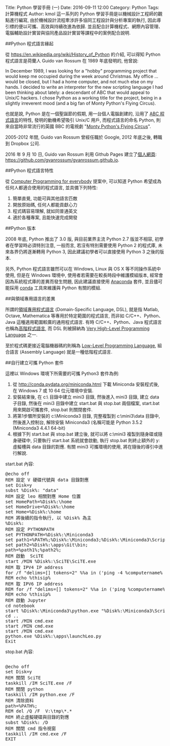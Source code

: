Title: Python 學習手冊 (一)
Date: 2016-09-11 12:00
Category: Python
Tags: 計算機程式
Author: kmol
這一系列的 Python 學習手冊是以機械設計工程師的觀點進行編寫, 由於機械設計流程牽涉許多協同工程設計與分析專案的執行, 因此導引標的便以可攜、高效與持續改進為依歸. 並且配合計算機程式、網際內容管理、電腦輔助設計實習與協同產品設計實習等課程中的案例配合說明.

<!-- PELICAN_END_SUMMARY -->

##Python 程式語言緣起

從 <a href="https://en.wikipedia.org/wiki/History_of_Python">https://en.wikipedia.org/wiki/History_of_Python</a> 的介紹, 可以得知 Python 程式語言是荷蘭人 Guido van Rossum 在 1989 年底發明的, 他曾說:

In December 1989, I was looking for a "hobby" programming project that would keep me occupied during the week around Christmas. My office ... would be closed, but I had a home computer, and not much else on my hands. I decided to write an interpreter for the new scripting language I had been thinking about lately: a descendant of ABC that would appeal to Unix/C hackers. I chose Python as a working title for the project, being in a slightly irreverent mood (and a big fan of Monty Python's Flying Circus).
 
也就是說, Python 是在一個聖誕節的假期, 用一台個人電腦創建的, 沿用了 <a href="https://en.wikipedia.org/wiki/ABC_(programming_language)">ABC 程式語言</a>的特性, 發明的動機希望吸引 Unix/C 用戶, 而程式語言的命名 Python, 則來自當時非常流行的英國 BBC 的電視劇 "<a href="https://en.wikipedia.org/wiki/Monty_Python%27s_Flying_Circus">Monty Python's Flying Circus</a>".

2005-2012 年間, Guido van Rossum 曾經任職於 Google, 2012 年底之後, 轉職到 Dropbox 公司.

2016 年 9 月 10 日, Guido van Rossum 利用 Github Pages 建立了<a href="http://gvanrossum.github.io">個人網頁</a>: <a href="https://github.com/gvanrossum/gvanrossum.github.io">https://github.com/gvanrossum/gvanrossum.github.io</a>.

##Python 程式語言特性

從 <a href="http://citeseerx.ist.psu.edu/viewdoc/download?doi=10.1.1.123.6836&rep=rep1&type=pdf">Computer Programming for everybody</a> 提案中, 可以知道 Python 希望成為任何人都適合使用的程式語言, 並具備下列特性:

1. 簡單直覺, 功能可與其他語言匹敵
2. 開放原始碼, 任何人都能貢獻心力
3. 程式碼容易理解, 就如同普通英文
4. 適於各種專案, 且能快速完成開發

##Python 版本

2008 年底, Python 推出了 3.0 版, 與目前業界主流 Python 2.7 版並不相容, 初學者在學習時必須特別注意, 一般而言, 若沒有特別需要使用 Python 2 的程式庫, 未來各界仍將逐漸轉用 Python 3, 因此建議初學者可以直接使用 Python 3 之後的版本.

另外, Python 程式語言雖然可以在 Windows, Linux 與 OS X 等不同操作系統中使用, 但是在 Windows 環境中, 使用者若需要在較長時段中維護模組版本, 經常會因為系統程式庫的差異而發生問題, 因此建議直接使用 <a href="https://www.continuum.io/downloads">Anaconda</a> 套件, 並且儘可能採用 <a href="https://github.com/conda/conda">conda</a> 工具來維護與 Python 有關的模組.

##與領域專用語言的差異

所謂的<a href="https://en.wikipedia.org/wiki/Domain-specific_language">領域專用程式語言</a> (Domain-Specific Language, DSL), 就是指 Matlab, Octave, Mathematica 等專用於特定範圍的程式語言, 而非如 C/C++、Python、Java 這種適用範圍較廣的通用程式語言. 有時 C/C++、Python、Java 程式語言也稱為<a href="https://en.wikipedia.org/wiki/High-level_programming_language">高階程式語言</a>, 而 DSL 則被歸納為 <a href="https://en.wikipedia.org/wiki/Very_high-level_programming_language">Very High-Level Programming Language</a> 之一.

至於程式碼更接近電腦機器碼的則稱為 <a href="https://en.wikipedia.org/wiki/Low-level_programming_language">Low-Level Programming Language</a>, 組合語言 (Assembly Language) 就是一種低階程式語言.

##自行建立可攜 Python 套件

這裡以 Windows 環境下所需要的可攜 Python3 套件為例:

1. 從 <a href="http://conda.pydata.org/miniconda.html">http://conda.pydata.org/miniconda.html</a> 下載 Miniconda 安裝程式後, 在 Windows 7 或 10 64 位元環境中安裝.
2. 安裝結束後, 在 c:\ 目錄中建立 mini3 目錄, 然後進入 mini3 目錄, 建立 data 子目錄, 然後在 mini3 目錄中建立 start.bat 與 stop.bat 兩個檔案, start.bat 用來開啟可攜套件, stop.bat 則關閉套件.
3. 將第1步驟所安裝的 c:\Miniconda3 目錄, 完整複製到 c:\mini3\data 目錄中, 然後進入控制台, 解除安裝 Miniconda3 (名稱可能是 Python 3.5.2 (Miniconda3 4.4.1 64-bit)
4. 根據下列 start.bat 與 stop.bat 建立後, 就可以將 c:\mini3 複製到隨身碟或隨身硬碟中, 只要執行 start.bat 系統就會啟動, 執行 stop.bat 則終止額外的 y: 虛擬槽與 data 目錄的對應. 有關 mini3 可攜環境的使用, 將在隨後的導引中進行解說.

start.bat 內容:

<pre class="brush: jscript">
@echo off
REM 設定 V 硬碟代號與 data 目錄對應
set Disk=y
subst %Disk%: "data"
REM 設定 leo 相關對應 Home 位置
set HomePath=%Disk%:\home
set HomeDrive=%Disk%:\home
set Home=%Disk%:\home
REM 將後續的指令執行, 以 %Disk% 為主
%Disk%:
REM 設定 PYTHONPATH
set PYTHONPATH=%Disk%:\Miniconda3
set path1=%PATH%;%Disk%:\Miniconda3;%Disk%:\Miniconda3\Scripts;
set path2=%Disk%:\apps\Git\bin;
path=%path1%;%path2%;
REM 啟動  SciTE
start /MIN %Disk%:\SciTE\SciTE.exe
REM 取 IPV4 IP address
for /f "delims=[] tokens=2" %%a in ('ping -4 %computername% -n 1 ^| findstr "["') do (set thisip=%%a)
REM echo %thisip%
REM 取 IPV6 IP address
REM for /f "delims=[] tokens=2" %%a in ('ping %computername% -n 1 ^| findstr "["') do (set thisip=%%a)
REM echo %thisip%
REM 啟動 Jupyter
cd notebook
start %Disk%:\Miniconda3\python.exe "%Disk%:\Miniconda3\Scripts\ipython3-script.py" notebook --ip=%thisip% --certfile=%Disk%:\home\ssl_cert.pem --profile=nbserver
cd ..
start /MIN cmd.exe
start /MIN cmd.exe
start /MIN cmd.exe
python.exe %Disk%:\apps\launchLeo.py
Exit
</pre>

stop.bat 內容:

<pre class="brush: jscript">

@echo off
set Disk=y
REM 關閉 SciTE
taskkill /IM SciTE.exe /F
REM 關閉 python
taskkill /IM python.exe /F
REM 清除資料
path=%PATH%;
REM del /Q /F  V:\tmp\*.*
REM 終止虛擬硬碟與目錄的對應
subst %Disk%: /D
REM 關閉 cmd 指令視窗
taskkill /IM cmd.exe /F
EXIT
</pre>

